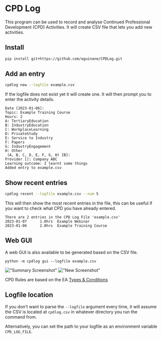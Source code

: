 # CPD Log

This program can be used to record and analyse Continued Professional Development (CPD) Activities. It will create CSV file that lets you add new activities.

## Install

```sh
pip install git+https://github.com/aguinane/CPDLog.git
```

## Add an entry

```sh
cpdlog new --logfile example.csv
```

If the logfile does not exist yet it will create one. It will then prompt you to enter the activity details.

```
Date [2023-01-06]:
Topic: Example Training Course
Hours: 2
A: TertiaryEducation
B: IndustryEducation
C: WorkplaceLearning
D: PrivateStudy
E: Service to Industry
F: Papers
G: IndustryEngagement
H: Other
 (A, B, C, D, E, F, G, H) [B]:
Provider []: Company ABC
Learning outcome: I learnt some things
Added entry to example.csv
```


## Show recent entries

```sh
cpdlog recent --logfile example.csv --num 5
```

This will then show the most recent entries in the file, this can be useful if you want to check what CPD you have already entered. 

```
There are 2 entries in the CPD Log File 'example.csv'
2023-01-07      1.0hrs  Example Webinar
2023-01-06      2.0hrs  Example Training Course
```

## Web GUI

A web GUI is also available to be generated based on the CSV file. 

```python -m cpdlog gui --logfile example.csv```

!["Summary Screenshot"](docs/web-summary.png "Summary Screenshot") !["New Screenshot"](docs/web-new.png "New Screenshot")

CPD Rules are based on the EA [Types & Conditions](https://www.engineersaustralia.org.au/sites/default/files/content-files/2016-12/cpd_types_and_conditions_march_2014.pdf)


## Logfile location

If you don't want to parse the  `--logfile` argument every time, it will assume the CSV is located at `cpdlog.csv` in whatever directory you run the command from.

Alternatively, you can set the path to your logfile as an environment variable `CPD_LOG_FILE`.

